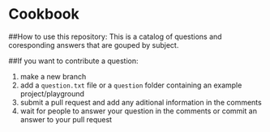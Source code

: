 # Cookbook

##How to use this repository:
This is a catalog of questions and coresponding answers that are gouped by subject.

##If you want to contribute a question:
1. make a new branch
2. add a `question.txt` file or a `question` folder containing an example project/playground
3. submit a pull request and add any aditional information in the comments
4. wait for people to answer your question in the comments or commit an answer to your pull request
